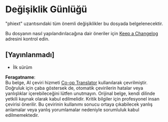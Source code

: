 <!--
CO_OP_TRANSLATOR_METADATA:
{
  "original_hash": "bd0afcb627d5754038537758315cbad7",
  "translation_date": "2025-05-09T05:25:01+00:00",
  "source_file": "code/09.UpdateSamples/Aug/vscode/phiext/CHANGELOG.md",
  "language_code": "tr"
}
-->
# Değişiklik Günlüğü

"phiext" uzantısındaki tüm önemli değişiklikler bu dosyada belgelenecektir.

Bu dosyanın nasıl yapılandırılacağına dair öneriler için [Keep a Changelog](http://keepachangelog.com/) adresini kontrol edin.

## [Yayınlanmadı]

- İlk sürüm

**Feragatname**:  
Bu belge, AI çeviri hizmeti [Co-op Translator](https://github.com/Azure/co-op-translator) kullanılarak çevrilmiştir. Doğruluk için çaba göstersek de, otomatik çevirilerin hatalar veya yanlışlıklar içerebileceğini lütfen unutmayın. Orijinal belge, kendi dilinde yetkili kaynak olarak kabul edilmelidir. Kritik bilgiler için profesyonel insan çevirisi önerilir. Bu çevirinin kullanımı sonucu ortaya çıkabilecek yanlış anlamalar veya yanlış yorumlamalar nedeniyle sorumluluk kabul edilmemektedir.